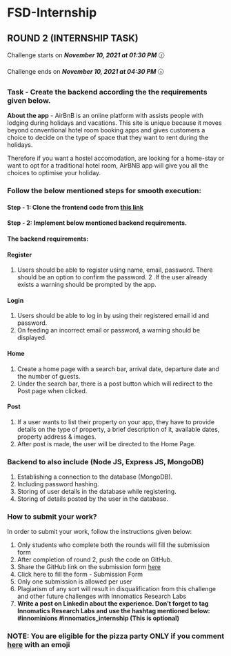 # FSD-Internship
## ROUND 2 (INTERNSHIP TASK)

Challenge starts on ***November 10, 2021 at 01:30 PM*** 🕜

Challenge ends on ***November 10, 2021 at 04:30 PM*** 🕟

### Task - Create the backend according the the requirements given below. 

**About the app** - AirBnB is an online platform with assists people with lodging during holidays and vacations. This site is unique because it moves beyond conventional hotel room booking apps and gives customers a choice to decide on the type of space that they want to rent during the holidays.

Therefore if you want a hostel accomodation, are looking for a home-stay or want to opt for a traditional hotel room, AirBNB app will give you all the choices to optimise your holiday.

### Follow the below mentioned steps for smooth execution:
#### Step - 1: Clone the frontend code from [this link](https://innomatics-research-labs.github.io/fsd_internship)
#### Step - 2: Implement below mentioned backend requirements.

#### The backend requirements:

#### Register
1. Users should be able to register using name, email, password. There should be an option to confirm the password.
2 .If the user already exists a warning should be prompted by the app.
#### Login
1. Users should be able to log in by using their registered email id and password.
2. On feeding an incorrect email or password, a warning should be displayed.
#### Home
1. Create a home page with a search bar, arrival date, departure date and the number of guests.
2. Under the search bar, there is a post button which will redirect to the Post page when clicked.
#### Post
1. If a user wants to list their property on your app, they have to provide details on the type of property, a brief description of it, available dates, property address & images.
2. After post is made, the user will be directed to the Home Page.
### Backend to also include (Node JS, Express JS, MongoDB)
1. Establishing a connection to the database (MongoDB).
2. Including password hashing.
3. Storing of user details in the database while registering.
4. Storing of details posted by the user in the database. 
### How to submit your work?
In order to submit your work, follow the instructions given below:
1. Only students who complete both the rounds will fill the submission form
2. After completion of round 2, push the code on GitHub.
3. Share the GitHub link on the submission form [here](https://docs.google.com/forms/d/e/1FAIpQLSdexWw8PGcTZEtLJGZfiB8QHSU2WVDu1EbX8QQjQA1u7AaP3Q/viewform?usp=sf_link)
4. Click here to fill the form - Submission Form
5. Only one submission is allowed per user
6. Plagiarism of any sort will result in disqualification from this challenge and other future challenges with Innomatics Research Labs
7. **Write a post on Linkedin about the experience. Don’t forget to tag Innomatics Research Labs and use the hashtag mentioned below: #innominions    #innomatics_internship (This is optional)**
 ### **NOTE: You are eligible for the pizza party ONLY if you comment [here](https://www.linkedin.com/posts/innomaticshyd_innominions-innomaticsabrinternship-innomatics-activity-6864041288493363200-5u8F) with an emoji**

